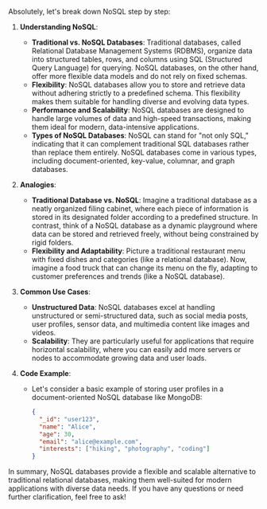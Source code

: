 Absolutely, let's break down NoSQL step by step:

1. **Understanding NoSQL**:
   - **Traditional vs. NoSQL Databases**: Traditional databases, called Relational Database Management Systems (RDBMS), organize data into structured tables, rows, and columns using SQL (Structured Query Language) for querying. NoSQL databases, on the other hand, offer more flexible data models and do not rely on fixed schemas.
   - **Flexibility**: NoSQL databases allow you to store and retrieve data without adhering strictly to a predefined schema. This flexibility makes them suitable for handling diverse and evolving data types.
   - **Performance and Scalability**: NoSQL databases are designed to handle large volumes of data and high-speed transactions, making them ideal for modern, data-intensive applications.
   - **Types of NoSQL Databases**: NoSQL can stand for "not only SQL," indicating that it can complement traditional SQL databases rather than replace them entirely. NoSQL databases come in various types, including document-oriented, key-value, columnar, and graph databases.

2. **Analogies**:
   - **Traditional Database vs. NoSQL**: Imagine a traditional database as a neatly organized filing cabinet, where each piece of information is stored in its designated folder according to a predefined structure. In contrast, think of a NoSQL database as a dynamic playground where data can be stored and retrieved freely, without being constrained by rigid folders.
   - **Flexibility and Adaptability**: Picture a traditional restaurant menu with fixed dishes and categories (like a relational database). Now, imagine a food truck that can change its menu on the fly, adapting to customer preferences and trends (like a NoSQL database).

3. **Common Use Cases**:
   - **Unstructured Data**: NoSQL databases excel at handling unstructured or semi-structured data, such as social media posts, user profiles, sensor data, and multimedia content like images and videos.
   - **Scalability**: They are particularly useful for applications that require horizontal scalability, where you can easily add more servers or nodes to accommodate growing data and user loads.

4. **Code Example**:
   - Let's consider a basic example of storing user profiles in a document-oriented NoSQL database like MongoDB:
     ```json
     {
       "_id": "user123",
       "name": "Alice",
       "age": 30,
       "email": "alice@example.com",
       "interests": ["hiking", "photography", "coding"]
     }
     ```

In summary, NoSQL databases provide a flexible and scalable alternative to traditional relational databases, making them well-suited for modern applications with diverse data needs. If you have any questions or need further clarification, feel free to ask!